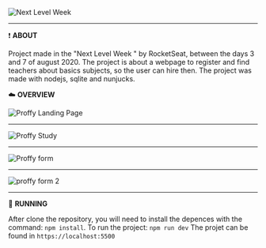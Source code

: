 
![Next Level Week](https://camo.githubusercontent.com/e0e766d8a5d86a228386eb156c71fab863916686/68747470733a2f2f692e6962622e636f2f4b62707936684d2f6e65772e706e67 "Next Level Week")


------------
:exclamation: **ABOUT**

Project made in the "Next Level Week " by RocketSeat, between the days 3 and 7 of august 2020.
The project is about a webpage to register and find teachers about basics subjects,
so the user can hire then.
The project was made with nodejs, sqlite and nunjucks.

:cloud: **OVERVIEW**

![Proffy Landing Page](https://i.imgur.com/rd0Smhl.png "Proffy Landing Page")

------------

![Proffy Study](https://i.imgur.com/RG24Myd.png "Proffy Study")

------------
![Proffy form](https://i.imgur.com/S38WiFa.png "Proffy form")


------------

![proffy form 2](https://i.imgur.com/5sAHlHZ.png "proffy form 2")

------------

:fishing_pole_and_fish: **RUNNING**

After clone the repository, you will need to install the depences with the command: `npm install`.
To run the project: `npm run dev`
The projet can be found in `https://localhost:5500`
